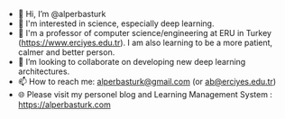 - 👋 Hi, I’m @alperbasturk
- 👀 I'm interested in science, especially deep learning.
- 🌱 I'm a professor of computer science/engineering at ERU in Turkey (https://www.erciyes.edu.tr). I am also learning to be a more patient, calmer and better person.
- 💞️ I’m looking to collaborate on developing new deep learning architectures.
- 📫 How to reach me: alperbasturk@gmail.com (or ab@erciyes.edu.tr)
- 🌐 Please visit my personel blog and Learning Management System : https://alperbasturk.com

<!---
alperbasturk/alperbasturk is a ✨ special ✨ repository because its `README.md` (this file) appears on your GitHub profile.
You can click the Preview link to take a look at your changes.
--->
